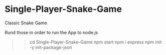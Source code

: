 # Single-Player-Snake-Game
Classic Snake Game

Rund those in order to run the App to node.js


>> cd Single-Player-Snake-Game
>> npm start
>> npm i express
>> npm init -y
>> init-package-json
